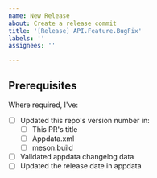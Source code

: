 ```yaml
---
name: New Release
about: Create a release commit
title: '[Release] API.Feature.BugFix'
labels: ''
assignees: ''

---
```


## Prerequisites

Where required, I've:

- [ ] Updated this repo's version number in:
    - [ ] This PR's title
    - [ ] Appdata.xml
    - [ ] meson.build
- [ ] Validated appdata changelog data
- [ ] Updated the release date in appdata
